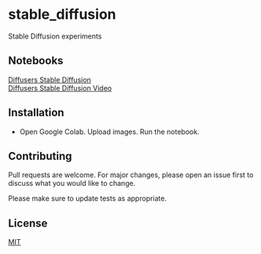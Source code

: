 # stable_diffusion

Stable Diffusion experiments

## Notebooks

[Diffusers Stable Diffusion](https://github.com/vornitier/stable_diffusion/blob/main/diffusers_stable_diffusion.ipynb) \
[Diffusers Stable Diffusion Video](https://github.com/vornitier/stable_diffusion/blob/main/diffusion_video.ipynb)

## Installation

- Open Google Colab. Upload images. Run the notebook.

##  Contributing

Pull requests are welcome. For major changes, please open an issue first to discuss what you would like to change.

Please make sure to update tests as appropriate.


## License
[MIT](https://github.com/vornitier/stable_diffusion/blob/main/LICENSE)
